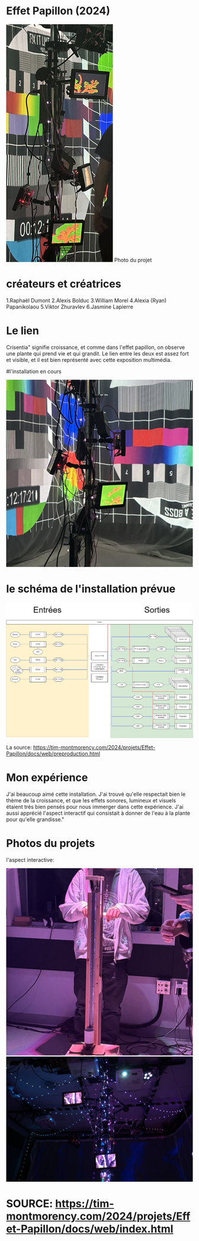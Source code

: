 # Effet Papillon (2024)

![photo](images/Effet_Papillon_debut2.jpeg)
Photo du projet

# créateurs et créatrices
1.Raphaël Dumont
2.Alexis Bolduc
3.William Morel
4.Alexia (Ryan) Papanikolaou
5.Viktor Zhuravlev
6.Jasmine Lapierre

# Le lien
Crisentia" signifie croissance, et comme dans l'effet papillon, on observe une plante qui prend vie et qui grandit. Le lien entre les deux est assez fort et visible, et il est bien représenté avec cette exposition multimédia.

#l'installation en cours

![photo](images/Exposition_en_cour.jpg)

# le schéma de l'installation prévue


![photo](images/shcema_papillon.png)

La source: https://tim-montmorency.com/2024/projets/Effet-Papillon/docs/web/preproduction.html

# Mon expérience
 J'ai beaucoup aimé cette installation. J'ai trouvé qu'elle respectait bien le thème de la croissance, et que les effets sonores, lumineux et visuels étaient très bien pensés pour nous immerger dans cette expérience. J'ai aussi apprécié l'aspect interactif qui consistait à donner de l'eau à la plante pour qu'elle grandisse."


 # Photos du projets
 l'aspect interactive:

 ![photo](images/Aspect_interactive_papillon.jpg)
 ![photo](images/arbre_haut.webp)
 
 

# SOURCE: https://tim-montmorency.com/2024/projets/Effet-Papillon/docs/web/index.html
